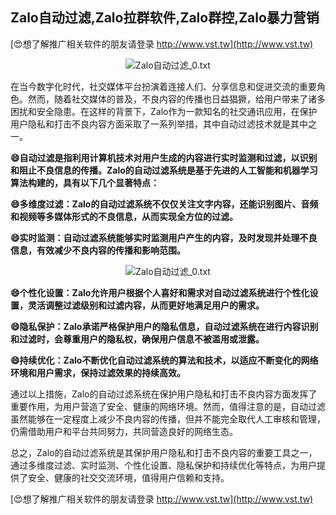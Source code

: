 ## **Zalo自动过滤,Zalo拉群软件,Zalo群控,Zalo暴力营销**

[😍想了解推广相关软件的朋友请登录 http://www.vst.tw](http://www.vst.tw)

 <center><img src="https://vst.tw/MP4/tuiguang/png/5.png" alt="Zalo自动过滤_0.txt"></center>

在当今数字化时代，社交媒体平台扮演着连接人们、分享信息和促进交流的重要角色。然而，随着社交媒体的普及，不良内容的传播也日益猖獗，给用户带来了诸多困扰和安全隐患。在这样的背景下，Zalo作为一款知名的社交通讯应用，在保护用户隐私和打击不良内容方面采取了一系列举措，其中自动过滤技术就是其中之一。

**😄自动过滤是指利用计算机技术对用户生成的内容进行实时监测和过滤，以识别和阻止不良信息的传播。Zalo的自动过滤系统是基于先进的人工智能和机器学习算法构建的，具有以下几个显著特点：**

**😄多维度过滤：Zalo的自动过滤系统不仅仅关注文字内容，还能识别图片、音频和视频等多媒体形式的不良信息，从而实现全方位的过滤。**

**😄实时监测：自动过滤系统能够实时监测用户产生的内容，及时发现并处理不良信息，有效减少不良内容的传播和影响范围。**

 <center><img src="https://vst.tw/MP4/tuiguang/png/5.png" alt="Zalo自动过滤_0.txt"></center>

**😄个性化设置：Zalo允许用户根据个人喜好和需求对自动过滤系统进行个性化设置，灵活调整过滤级别和过滤内容，从而更好地满足用户的需求。**

**😄隐私保护：Zalo承诺严格保护用户的隐私信息，自动过滤系统在进行内容识别和过滤时，会尊重用户的隐私权，确保用户信息不被滥用或泄露。**

**😄持续优化：Zalo不断优化自动过滤系统的算法和技术，以适应不断变化的网络环境和用户需求，保持过滤效果的持续高效。**

通过以上措施，Zalo的自动过滤系统在保护用户隐私和打击不良内容方面发挥了重要作用，为用户营造了安全、健康的网络环境。然而，值得注意的是，自动过滤虽然能够在一定程度上减少不良内容的传播，但并不能完全取代人工审核和管理，仍需借助用户和平台共同努力，共同营造良好的网络生态。

总之，Zalo的自动过滤系统是其保护用户隐私和打击不良内容的重要工具之一，通过多维度过滤、实时监测、个性化设置、隐私保护和持续优化等特点，为用户提供了安全、健康的社交交流环境，值得用户信赖和支持。

[😍想了解推广相关软件的朋友请登录 http://www.vst.tw](http://www.vst.tw)



